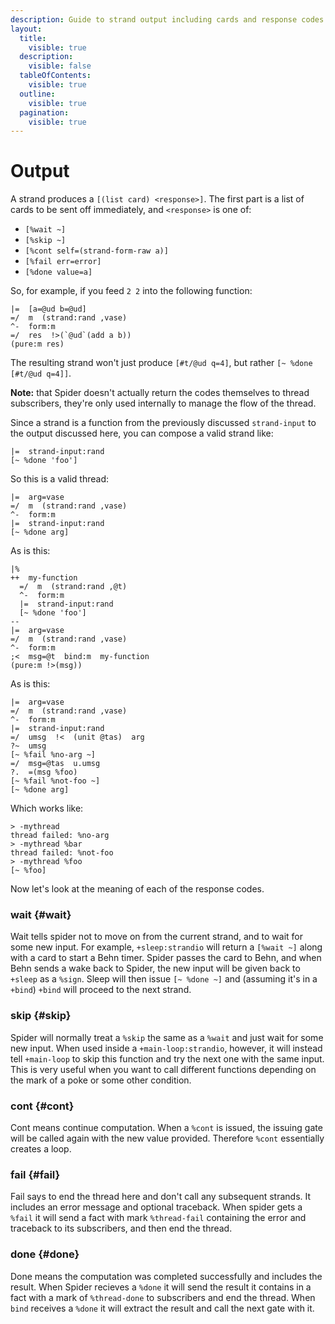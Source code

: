 ```yaml
---
description: Guide to strand output including cards and response codes (%wait, %skip, %cont, %fail, %done), flow control mechanisms, error handling, and completion patterns in thread execution.
layout:
  title:
    visible: true
  description:
    visible: false
  tableOfContents:
    visible: true
  outline:
    visible: true
  pagination:
    visible: true
---
```


# Output

A strand produces a `[(list card) <response>]`. The first part is a list of cards to be sent off immediately, and `<response>` is one of:

- `[%wait ~]`
- `[%skip ~]`
- `[%cont self=(strand-form-raw a)]`
- `[%fail err=error]`
- `[%done value=a]`

So, for example, if you feed `2 2` into the following function:

```hoon
|=  [a=@ud b=@ud]
=/  m  (strand:rand ,vase)
^-  form:m
=/  res  !>(`@ud`(add a b))
(pure:m res)
```

The resulting strand won't just produce `[#t/@ud q=4]`, but rather `[~ %done [#t/@ud q=4]]`.

**Note:** that Spider doesn't actually return the codes themselves to thread subscribers, they're only used internally to manage the flow of the thread.

Since a strand is a function from the previously discussed `strand-input` to the output discussed here, you can compose a valid strand like:

```hoon
|=  strand-input:rand
[~ %done 'foo']
```

So this is a valid thread:

```hoon
|=  arg=vase
=/  m  (strand:rand ,vase)
^-  form:m
|=  strand-input:rand
[~ %done arg]
```

As is this:

```hoon
|%
++  my-function
  =/  m  (strand:rand ,@t)
  ^-  form:m
  |=  strand-input:rand
  [~ %done 'foo']
--
|=  arg=vase
=/  m  (strand:rand ,vase)
^-  form:m
;<  msg=@t  bind:m  my-function
(pure:m !>(msg))
```

As is this:

```hoon
|=  arg=vase
=/  m  (strand:rand ,vase)
^-  form:m
|=  strand-input:rand
=/  umsg  !<  (unit @tas)  arg
?~  umsg
[~ %fail %no-arg ~]
=/  msg=@tas  u.umsg
?.  =(msg %foo)
[~ %fail %not-foo ~]
[~ %done arg]
```

Which works like:

```
> -mythread
thread failed: %no-arg
> -mythread %bar
thread failed: %not-foo
> -mythread %foo
[~ %foo]
```

Now let's look at the meaning of each of the response codes.

### wait {#wait}

Wait tells spider not to move on from the current strand, and to wait for some new input. For example, `+sleep:strandio` will return a `[%wait ~]` along with a card to start a Behn timer. Spider passes the card to Behn, and when Behn sends a wake back to Spider, the new input will be given back to `+sleep` as a `%sign`. Sleep will then issue `[~ %done ~]` and (assuming it's in a `+bind`) `+bind` will proceed to the next strand.

### skip {#skip}

Spider will normally treat a `%skip` the same as a `%wait` and just wait for some new input. When used inside a `+main-loop:strandio`, however, it will instead tell `+main-loop` to skip this function and try the next one with the same input. This is very useful when you want to call different functions depending on the mark of a poke or some other condition.

### cont {#cont}

Cont means continue computation. When a `%cont` is issued, the issuing gate will be called again with the new value provided. Therefore `%cont` essentially creates a loop.

### fail {#fail}

Fail says to end the thread here and don't call any subsequent strands. It includes an error message and optional traceback. When spider gets a `%fail` it will send a fact with mark `%thread-fail` containing the error and traceback to its subscribers, and then end the thread.

### done {#done}

Done means the computation was completed successfully and includes the result. When Spider recieves a `%done` it will send the result it contains in a fact with a mark of `%thread-done` to subscribers and end the thread. When `bind` receives a `%done` it will extract the result and call the next gate with it.
